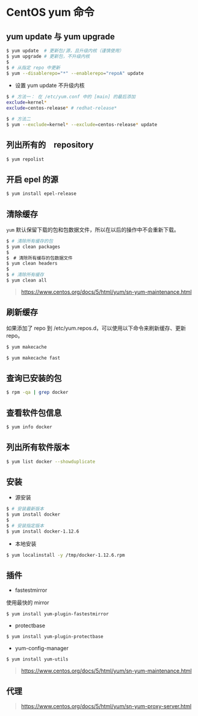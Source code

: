 # CentOS yum 命令

## yum update 与 yum upgrade

```bash
$ yum update  # 更新包/源，且升级内核（谨慎使用）
$ yum upgrade # 更新包，不升级内核
$
$ # 从指定 repo 中更新
$ yum --disablerepo="*" --enablerepo="repoA" update
```

* 设置 yum update 不升级内核

```bash
$ # 方法一： 在 /etc/yum.conf 中的 [main] 的最后添加
exclude=kernel* 
exclude=centos-release* # redhat-release*
```

```bash
$ # 方法二
$ yum --exclude=kernel* --exclude=centos-release* update
```


## 列出所有的　repository

```bash
$ yum repolist
```

## 开启 epel 的源

```bash
$ yum install epel-release
```


## 清除缓存

`yum` 默认保留下载的包和包数据文件，所以在以后的操作中不会重新下载。

```bash
$ # 清除所有缓存的包
$ yum clean packages
$
$　# 清除所有缓存的包数据文件
$ yum clean headers
$
$ # 清除所有缓存
$ yum clean all
```

> https://www.centos.org/docs/5/html/yum/sn-yum-maintenance.html

## 刷新缓存

如果添加了 repo 到 /etc/yum.repos.d，可以使用以下命令来刷新缓存、更新 repo。

```bash
$ yum makecache

$ yum makecache fast
```



## 查询已安装的包

```bash
$ rpm -qa | grep docker
```


## 查看软件包信息

```bash
$ yum info docker
```


## 列出所有软件版本

```bash
$ yum list docker --showduplicate
```


## 安装

* 源安装

```bash
$ # 安装最新版本
$ yum install docker
$
$ # 安装指定版本
$ yum install docker-1.12.6
```

* 本地安装

```bash
$ yum localinstall -y /tmp/docker-1.12.6.rpm
```


## 插件

* fastestmirror

使用最快的 mirror

```bash
$ yum install yum-plugin-fastestmirror
```

* protectbase

```bash
$ yum install yum-plugin-protectbase
```

* yum-config-manager

```bash
$ yum install yum-utils
```

> https://www.centos.org/docs/5/html/yum/sn-yum-maintenance.html


## 代理

> https://www.centos.org/docs/5/html/yum/sn-yum-proxy-server.html